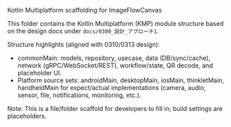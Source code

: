 Kotlin Multiplatform scaffolding for ImageFlowCanvas

This folder contains the Kotlin Multiplatform (KMP) module structure based on the design docs under `docs/0300_設計_アプローチ1`.

Structure highlights (aligned with 0310/0313 design):
- commonMain: models, repository, usecase, data (DB/sync/cache), network (gRPC/WebSocket/REST), workflow/state, QR decode, and placeholder UI.
- Platform source sets: androidMain, desktopMain, iosMain, thinkletMain, handheldMain for expect/actual implementations (camera, audio, sensor, file, notifications, monitoring, etc.).

Note: This is a file/folder scaffold for developers to fill in; build settings are placeholders.

